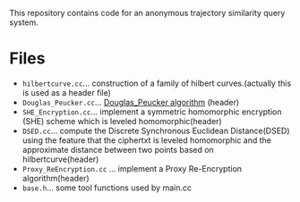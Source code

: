 This repository contains code for an anonymous trajectory similarity query system.

# Files

- `hilbertcurve.cc`... construction of a family of hilbert curves.(actually this is used as a header file)
- `Douglas_Peucker.cc`... [Douglas_Peucker algorithm](https://en.wikipedia.org/wiki/Ramer%E2%80%93Douglas%E2%80%93Peucker_algorithm) (header)
- `SHE_Encryption.cc`... implement a symmetric homomorphic encryption (SHE) scheme which is leveled homomorphic(header)
- `DSED.cc`... compute the Discrete Synchronous Euclidean Distance(DSED) using the feature that the ciphertxt is leveled homomorphic and the approximate distance between two        points based on hilbertcurve(header)
- `Proxy_ReEncryption.cc` ... implement a Proxy Re-Encryption algorithm(header)
- `base.h`... some tool functions used by main.cc

